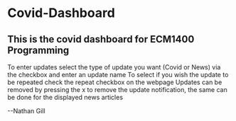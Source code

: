 # Covid-Dashboard
This is the covid dashboard for ECM1400 Programming
---------------------------------------------------
To enter updates select the type of update you want (Covid or News) via the checkbox and enter an update name
To select if you wish the update to be repeated check the repeat checkbox on the webpage
Updates can be removed by pressing the x to remove the update notification, the same can be done for the displayed news articles

--Nathan Gill
